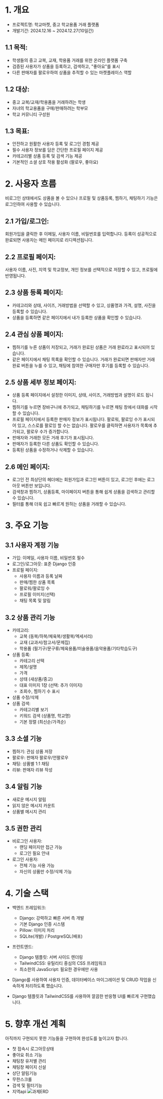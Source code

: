 
# 1. 개요
- 프로젝트명: 학교마켓, 중고 학교용품 거래 플랫폼
- 개발기간: 2024.12.16 ~ 2024.12.27(10일간)

## 1.1 목적:
- 학생들의 중고 교복, 교재, 학용품 거래를 위한 온라인 플랫폼 구축
- 검증된 사용자가 상품을 등록하고, 검색하고, "좋아요"를 표시
- 다른 판매자를 팔로우하여 상품을 추적할 수 있는 마켓플레이스 역할 

## 1.2 대상:
- 중고 교복/교재/학용품을 거래하려는 학생
- 자녀의 학교용품을 구매/판매하려는 학부모
- 학교 커뮤니티 구성원

## 1.3 목표:
- 안전하고 원활한 사용자 등록 및 로그인 경험 제공
- 필수 사용자 정보를 담은 간단한 프로필 페이지 제공
- 카테고리별 상품 등록 및 검색 기능 제공
- 기본적인 소셜 상호 작용 활성화 (팔로우, 좋아요)


# 2. 사용자 흐름
비로그인 상태에서도 상품을 볼 수 있으나 프로필 및 상품등록, 찜하기, 채팅하기 기능은 로그인하여 사용할 수 있습니다. 

## 2.1 가입/로그인:
회원가입을 클릭한 후 이메일, 사용자 이름, 비밀번호를 입력합니다. 등록이 성공적으로 완료되면 사용자는 메인 페이지로 리디렉션됩니다.

## 2.2 프로필 페이지:
사용자 이름, 사진, 지역 및 학교정보, 개인 정보를 선택적으로 저장할 수 있고, 프로필에 반영됩니다. 

## 2.3 상품 등록 페이지:
- 카테고리와 상태, 사이즈, 거래방법을 선택할 수 있고, 상품명과 가격, 설명, 사진을 등록할 수 있습니다. 
- 상품을 등록하면 같은 페이지에서 내가 등록한 상품을 확인할 수 있습니다. 
  
## 2.4 관심 상품 페이지:
- 찜하기를 누른 상품이 저장되고, 거래가 완료된 상품은 거래 완료라고 표시되어 있습니다. 
- 같은 페이지에서 채팅 목록을 확인할 수 있습니다. 거래가 완료되면 판매자만 거래완료 버튼을 누를 수 있고, 채팅에 참여한 구매자만 후기를 등록할 수 있습니다.

## 2.5 상품 세부 정보 페이지:
- 상품 등록 페이지에서 설정한 이미지, 상태, 사이즈, 거래방법과 설명이 로드 됩니다. 
- 찜하기를 누르면 장바구니에 추가되고, 채팅하기를 누르면 채팅 창에서 대화를 시작할 수 있습니다.
- 프로필 페이지에서 등록한 판매자 정보가 표시됩니다. 팔로워, 팔로잉 수가 표시되어 있고, 스스로를 팔로잉 할 수는 없습니다. 팔로우를 클릭하면 사용자가 목록에 추가되고, 팔로우 수가 증가합니다.
- 판매자와 거래한 모든 거래 후기가 표시됩니다.
- 판매자가 등록한 다른 상품도 확인할 수 있습니다. 
- 등록된 상품을 수정하거나 삭제할 수 있습니다.

## 2.6 메인 페이지:
- 로그인 전 최상단의 헤더에는 회원가입과 로그인 버튼이 있고, 로그인 후에는 로그아웃 버튼만 보입니다. 
- 검색창과 찜하기, 상품등록, 마이페이지 버튼을 통해 쉽게 상품을 검색하고 관리할 수 있습니다. 
- 필터를 통해 더욱 쉽고 빠르게 원하는 상품을 거래할 수 있습니다.


# 3. 주요 기능
## 3.1 사용자 계정 기능
- 가입: 이메일, 사용자 이름, 비밀번호 필수
- 로그인/로그아웃: 표준 Django 인증
- 프로필 페이지:
  * 사용자 이름과 등록 날짜
  * 판매/찜한 상품 목록
  * 팔로워/팔로잉 수
  * 프로필 이미지(선택)
  * 채팅 목록 및 알림

## 3.2 상품 관리 기능
- 카테고리:
  * 교복 (동복/하복/체육복/생활복/엑세서리)
  * 교재 (교과서/참고서/문제집)
  * 학용품 (필기구/문구류/체육용품/미술용품/음악용품/기타학습도구)
- 상품 등록:
  * 카테고리 선택
  * 제목/설명
  * 가격
  * 상태 (새상품/중고)
  * 대표 이미지 1장 (선택: 추가 이미지)
  * 조회수, 찜하기 수 표시
- 상품 수정/삭제
- 상품 검색:
  * 카테고리별 보기
  * 키워드 검색 (상품명, 학교명)
  * 기본 정렬 (최신순/가격순)

## 3.3 소셜 기능
- 찜하기: 관심 상품 저장
- 팔로우: 판매자 팔로우/언팔로우
- 채팅: 상품별 1:1 채팅
- 리뷰: 판매자 리뷰 작성

## 3.4 알림 기능
- 새로운 메시지 알림
- 읽지 않은 메시지 카운트
- 상품별 메시지 관리
  
## 3.5 권한 관리
- 비로그인 사용자:
  * 랜딩 페이지만 접근 가능
  * 로그인 필요 안내
- 로그인 사용자:
  * 전체 기능 사용 가능
  * 자신의 상품만 수정/삭제 가능


# 4. 기술 스택
- 백엔드 프레임워크: 
  - Django: 강력하고 빠른 서버 측 개발
  - 기본 Django 인증 시스템
  - Pillow: 이미지 처리
  - SQLite(개발) / PostgreSQL(배포)

- 프런트엔드:
  - Django 템플릿: 서버 사이드 렌더링
  - TailwindCSS: 유틸리티 중심의 CSS 프레임워크
  - 최소한의 JavaScript: 필요한 경우에만 사용

- Django를 사용하여 사용자 인증, 데이터베이스 마이그레이션 및 CRUD 작업을 신속하게 처리하도록 했습니다.
- Django 템플릿과 TailwindCSS를 사용하여 깔끔한 반응형 UI를 빠르게 구현했습니다.


# 5. 향후 개선 계획
아직까지 구현되지 못한 기능들을 구현하여 완성도를 높이고자 합니다.
- 첫 접속시 로그아웃상태
- 좋아요 취소 기능
- 채팅창 유저별 관리
- 채팅창 페이지 신설
- 상단 알림기능
- 무한스크롤
- 검색 및 필터기능
- 지역api
![과제ERD](https://github.com/user-attachments/assets/0bd7c16f-abea-48b0-96fb-698d8b5fc4ff)
